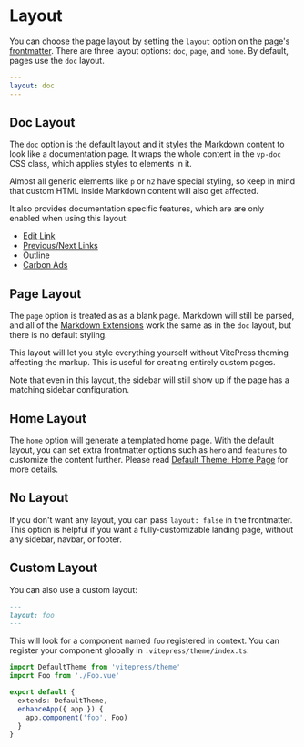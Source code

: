 # Layout

You can choose the page layout by setting the `layout` option on the page's [frontmatter](./frontmatter-config). There are three layout options: `doc`, `page`, and `home`. By default, pages use the `doc` layout.

```yaml
---
layout: doc
---
```

## Doc Layout

The `doc` option is the default layout and it styles the Markdown content to look like a documentation page. It wraps the whole content in the `vp-doc` CSS class, which applies styles to elements in it.

Almost all generic elements like `p` or `h2` have special styling, so keep in mind that custom HTML inside Markdown content will also get affected.

It also provides documentation specific features, which are are only enabled when using this layout:

- [Edit Link](./default-theme-edit-link)
- [Previous/Next Links](./default-theme-prev-next-links)
- Outline
- [Carbon Ads](./default-theme-carbon-ads)

## Page Layout

The `page` option is treated as as a blank page. Markdown will still be parsed, and all of the [Markdown Extensions](../guide/markdown) work the same as in the `doc` layout, but there is no default styling.

This layout will let you style everything yourself without VitePress theming affecting the markup. This is useful for creating entirely custom pages.

Note that even in this layout, the sidebar will still show up if the page has a matching sidebar configuration.

## Home Layout

The `home` option will generate a templated home page. With the default layout, you can set extra frontmatter options such as `hero` and `features` to customize the content further. Please read [Default Theme: Home Page](./default-theme-home-page) for more details.

## No Layout

If you don't want any layout, you can pass `layout: false` in the frontmatter. This option is helpful if you want a fully-customizable landing page, without any sidebar, navbar, or footer.

## Custom Layout

You can also use a custom layout:

```md
---
layout: foo
---
```

This will look for a component named `foo` registered in context. You can register your component globally in `.vitepress/theme/index.ts`:

```ts
import DefaultTheme from 'vitepress/theme'
import Foo from './Foo.vue'

export default {
  extends: DefaultTheme,
  enhanceApp({ app }) {
    app.component('foo', Foo)
  }
}
```
